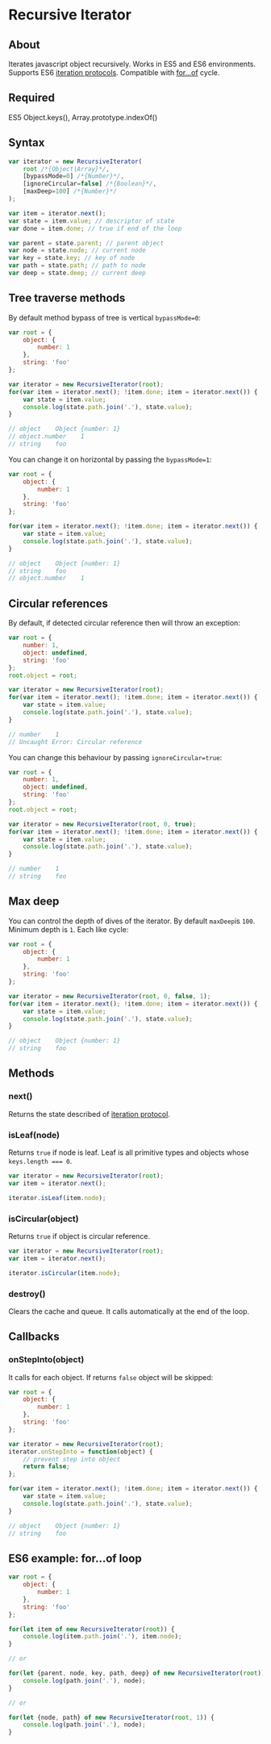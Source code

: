 # Recursive Iterator

## About
Iterates javascript object recursively.
Works in ES5 and ES6 environments.
Supports ES6 [iteration protocols](https://developer.mozilla.org/en-US/docs/Web/JavaScript/Reference/Iteration_protocols).
Compatible with [for...of](https://developer.mozilla.org/en/docs/Web/JavaScript/Reference/Statements/for...of) cycle.

## Required
ES5 Object.keys(), Array.prototype.indexOf()

## Syntax
```js
var iterator = new RecursiveIterator(
    root /*{Object|Array}*/,
    [bypassMode=0] /*{Number}*/,
    [ignoreCircular=false] /*{Boolean}*/,
    [maxDeep=100] /*{Number}*/
);

var item = iterator.next();
var state = item.value; // descriptor of state
var done = item.done; // true if end of the loop

var parent = state.parent; // parent object
var node = state.node; // current node
var key = state.key; // key of node
var path = state.path; // path to node
var deep = state.deep; // current deep
```

## Tree traverse methods
By default method bypass of tree is vertical `bypassMode=0`:
```js
var root = {
    object: {
        number: 1
    },
    string: 'foo'
};

var iterator = new RecursiveIterator(root);
for(var item = iterator.next(); !item.done; item = iterator.next()) {
    var state = item.value;
    console.log(state.path.join('.'), state.value);
}

// object    Object {number: 1}
// object.number    1
// string    foo
```
You can change it on horizontal by passing the `bypassMode=1`:
```js
var root = {
    object: {
        number: 1
    },
    string: 'foo'
};

for(var item = iterator.next(); !item.done; item = iterator.next()) {
    var state = item.value;
    console.log(state.path.join('.'), state.value);
}

// object    Object {number: 1}
// string    foo
// object.number    1
```

## Circular references
By default, if detected circular reference then will throw an exception:
```js
var root = {
    number: 1,
    object: undefined,
    string: 'foo'
};
root.object = root;

var iterator = new RecursiveIterator(root);
for(var item = iterator.next(); !item.done; item = iterator.next()) {
    var state = item.value;
    console.log(state.path.join('.'), state.value);
}

// number    1
// Uncaught Error: Circular reference
```
You can change this behaviour by passing `ignoreCircular=true`:
```js
var root = {
    number: 1,
    object: undefined,
    string: 'foo'
};
root.object = root;

var iterator = new RecursiveIterator(root, 0, true);
for(var item = iterator.next(); !item.done; item = iterator.next()) {
    var state = item.value;
    console.log(state.path.join('.'), state.value);
}

// number    1
// string    foo
```

## Max deep
You can control the depth of dives of the iterator.
By default `maxDeep`is `100`. Minimum depth is `1`.
Each like cycle:
```js
var root = {
    object: {
        number: 1
    },
    string: 'foo'
};

var iterator = new RecursiveIterator(root, 0, false, 1);
for(var item = iterator.next(); !item.done; item = iterator.next()) {
    var state = item.value;
    console.log(state.path.join('.'), state.value);
}

// object    Object {number: 1}
// string    foo
```

## Methods

### next()
Returns the state described of [iteration protocol](https://developer.mozilla.org/en-US/docs/Web/JavaScript/Reference/Iteration_protocols#The_iterator_protocol).

### isLeaf(node)
Returns `true` if node is leaf.
Leaf is all primitive types and objects whose `keys.length === 0`.
```js
var iterator = new RecursiveIterator(root);
var item = iterator.next();

iterator.isLeaf(item.node);
```

### isCircular(object)
Returns `true` if object is circular reference.
```js
var iterator = new RecursiveIterator(root);
var item = iterator.next();

iterator.isCircular(item.node);
```

### destroy()
Clears the cache and queue. It calls automatically at the end of the loop.

## Callbacks

### onStepInto(object)
It calls for each object. If returns `false` object will be skipped:
```js
var root = {
    object: {
        number: 1
    },
    string: 'foo'
};

var iterator = new RecursiveIterator(root);
iterator.onStepInto = function(object) {
    // prevent step into object
    return false;
};

for(var item = iterator.next(); !item.done; item = iterator.next()) {
    var state = item.value;
    console.log(state.path.join('.'), state.value);
}

// object    Object {number: 1}
// string    foo
```

## ES6 example: **for...of** loop
```js
var root = {
    object: {
        number: 1
    },
    string: 'foo'
};

for(let item of new RecursiveIterator(root)) {
    console.log(item.path.join('.'), item.node);
}

// or

for(let {parent, node, key, path, deep} of new RecursiveIterator(root)) {
    console.log(path.join('.'), node);
}

// or

for(let {node, path} of new RecursiveIterator(root, 1)) {
    console.log(path.join('.'), node);
}
```